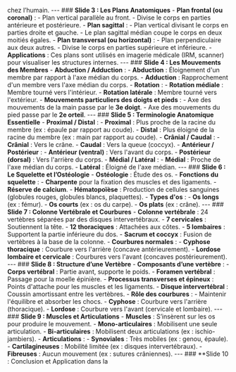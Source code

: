 chez l’humain. --- ### **Slide 3 : Les Plans Anatomiques** - **Plan frontal (ou coronal)** : - Plan vertical parallèle au front. - Divise le corps en parties antérieure et postérieure. - **Plan sagittal** : - Plan vertical divisant le corps en parties droite et gauche. - Le plan sagittal médian coupe le corps en deux moitiés égales. - **Plan transversal (ou horizontal)** : - Plan perpendiculaire aux deux autres. - Divise le corps en parties supérieure et inférieure. - **Applications** : Ces plans sont utilisés en imagerie médicale (IRM, scanner) pour visualiser les structures internes. --- ### **Slide 4 : Les Mouvements des Membres** - **Abduction / Adduction** : - **Abduction** : Éloignement d'un membre par rapport à l'axe médian du corps. - **Adduction** : Rapprochement d'un membre vers l'axe médian du corps. - **Rotation** : - **Rotation médiale** : Membre tourné vers l'intérieur. - **Rotation latérale** : Membre tourné vers l'extérieur. - **Mouvements particuliers des doigts et pieds** : - Axe des mouvements de la main passe par le **3e doigt**. - Axe des mouvements du pied passe par le **2e orteil**. --- ### **Slide 5 : Terminologie Anatomique Essentielle** - **Proximal / Distal** : - **Proximal** : Plus proche de la racine du membre (ex : épaule par rapport au coude). - **Distal** : Plus éloigné de la racine du membre (ex : main par rapport au coude). - **Crânial / Caudal** : - **Crânial** : Vers le crâne. - **Caudal** : Vers la queue (coccyx). - **Antérieur / Postérieur** : - **Antérieur (ventral)** : Vers l'avant du corps. - **Postérieur (dorsal)** : Vers l'arrière du corps. - **Médial / Latéral** : - **Médial** : Proche de l'axe médian du corps. - **Latéral** : Éloigné de l'axe médian. --- ### **Slide 6 : Le Squelette et l’Ostéologie** - **Ostéologie** : Étude des os. - **Fonctions du squelette** : - **Charpente** pour la fixation des muscles et des ligaments. - **Réserve de calcium**. - **Hématopoïèse** : Production de cellules sanguines (globules rouges, globules blancs, plaquettes). - **Types d'os** : - **Os longs** (ex : fémur). - **Os courts** (ex : os du carpe). - **Os plats** (ex : crâne). --- ### **Slide 7 : Colonne Vertébrale et Courbures** - **Colonne vertébrale** : 24 vertèbres séparées par des disques intervertébraux. - **7 cervicales** : Soutiennent la tête. - **12 thoraciques** : Attachées aux côtes. - **5 lombaires** : Supportent la partie inférieure du dos. - **Sacrum et coccyx** : Fusion de vertèbres à la base de la colonne. - **Courbures normales** : - **Cyphose thoracique** : Courbure vers l'arrière (concave antérieurement). - **Lordose lombaire et cervicale** : Courbures vers l'avant (concaves postérieurement). --- ### **Slide 8 : Structure d’une Vertèbre** - **Composants d’une vertèbre** : - **Corps vertébral** : Partie avant, supporte le poids. - **Foramen vertébral** : Passage pour la moelle épinière. - **Processus transverses et épineux** : Points d'attache pour les muscles et les ligaments. - **Disque intervertébral** : Coussin amortissant entre les vertèbres. - **Rôle des courbures** : - Maintenir l'équilibre et absorber les chocs. - **Cyphose** : Courbure vers l'arrière (thoracique). - **Lordose** : Courbure vers l'avant (cervicale et lombaire). --- ### **Slide 9 : Muscles et Articulations** - **Muscles** : S’insèrent sur les os pour produire le mouvement. - **Mono-articulaires** : Mobilisent une seule articulation. - **Bi-articulaires** : Mobilisent deux articulations (ex : ischio-jambiers). - **Articulations** : - **Synoviales** : Très mobiles (ex : genou, épaule). - **Cartilagineuses** : Mobilité limitée (ex : disques intervertébraux). - **Fibreuses** : Aucun mouvement (ex : sutures crâniennes). --- ### **Slide 10 : Conclusion et Application dans la